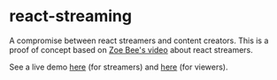 # react-streaming
A compromise between react streamers and content creators. This is a proof of concept based on [Zoe Bee's video](https://www.youtube.com/watch?v=jKFruXvzsGc) about react streamers.

See a live demo [here](https://react-streaming.herokuapp.com/host.html) (for streamers) and [here](https://react-streaming.herokuapp.com/) (for viewers).

